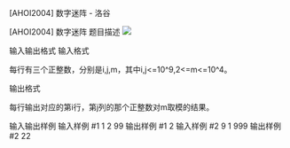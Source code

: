 



[AHOI2004] 数字迷阵 - 洛谷














[AHOI2004] 数字迷阵
题目描述
![](https://cdn.luogu.com.cn/upload/pic/1655.png)

输入输出格式
输入格式

每行有三个正整数，分别是i,j,m，其中i,j<=10^9,2<=m<=10^4。

输出格式

每行输出对应的第i行，第j列的那个正整数对m取模的结果。

输入输出样例
输入样例 #1
1 2 99
输出样例 #1
2
输入样例 #2
9 1 999
输出样例 #2
22






